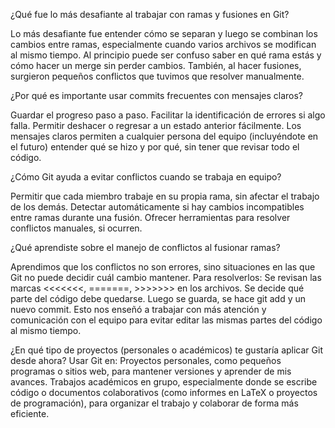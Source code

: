 ¿Qué fue lo más desafiante al trabajar con ramas y fusiones en Git?

Lo más desafiante fue entender cómo se separan y luego se combinan los cambios entre ramas, especialmente cuando varios
archivos se modifican al mismo tiempo. Al principio puede ser confuso saber en qué rama estás y cómo hacer un merge sin 
perder cambios. También, al hacer fusiones, surgieron pequeños conflictos que tuvimos que resolver manualmente.

¿Por qué es importante usar commits frecuentes con mensajes claros?

Guardar el progreso paso a paso.
Facilitar la identificación de errores si algo falla.
Permitir deshacer o regresar a un estado anterior fácilmente.
Los mensajes claros permiten a cualquier persona del equipo (incluyéndote en el futuro) entender qué se hizo y por qué, sin tener que revisar todo el código.

¿Cómo Git ayuda a evitar conflictos cuando se trabaja en equipo?

Permitir que cada miembro trabaje en su propia rama, sin afectar el trabajo de los demás.
Detectar automáticamente si hay cambios incompatibles entre ramas durante una fusión.
Ofrecer herramientas para resolver conflictos manuales, si ocurren.

¿Qué aprendiste sobre el manejo de conflictos al fusionar ramas?

Aprendimos que los conflictos no son errores, sino situaciones en las que Git no puede decidir cuál cambio mantener. 
Para resolverlos:
Se revisan las marcas <<<<<<<, =======, >>>>>>> en los archivos.
Se decide qué parte del código debe quedarse.
Luego se guarda, se hace git add y un nuevo commit.
Esto nos enseñó a trabajar con más atención y comunicación con el equipo para evitar editar las mismas partes del código al mismo tiempo.

¿En qué tipo de proyectos (personales o académicos) te gustaría aplicar Git desde ahora?
Usar Git en:
Proyectos personales, como pequeños programas o sitios web, para mantener versiones y aprender de mis avances.
Trabajos académicos en grupo, especialmente donde se escribe código o documentos colaborativos (como informes en LaTeX o proyectos de programación), para organizar el trabajo y colaborar de forma más eficiente.
